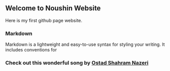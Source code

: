 ## Welcome to Noushin Website

Here is my first github page website.

### Markdown

Markdown is a lightweight and easy-to-use syntax for styling your writing. It includes conventions for


### Check out this wonderful song by [Ostad Shahram Nazeri](https://www.youtube.com/watch?v=WgYzOqC7NOQ)


